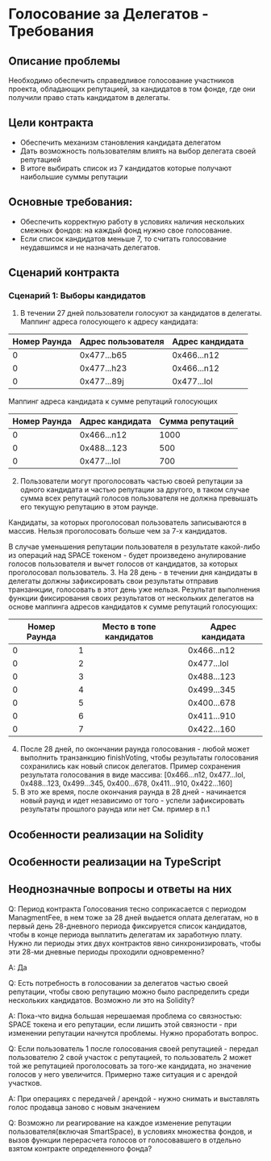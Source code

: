 # Голосование за Делегатов - Требования

## Описание проблемы
Необходимо обеспечить справедливое голосование участников проекта, обладающих репутацией, за кандидатов в том фонде,
где они получили право стать кандидатом в делегаты.

## Цели контракта
- Обеспечить механизм становления кандидата делегатом
- Дать возможность пользователям влиять на выбор делегата своей репутацией
- В итоге выбирать список из 7 кандидатов которые получают наибольшие суммы репутации

## Основные требования:
- Обеспечить корректную работу в условиях наличия нескольких смежных фондов: на каждый фонд нужно свое голосование.
- Если список кандидатов меньше 7, то считать голосование неудавшимся и не назначать делегатов.

## Сценарий контракта
### Сценарий 1: Выборы кандидатов
1. В течении 27 дней пользователи голосуют за кандидатов в делегаты.
Маппинг адреса голосующего к адресу кандидата:

| Номер Раунда | Адрес пользователя | Адрес кандидата |
| ---------- | -------------- | --------------- |
| 0 | 0x477...b65 | 0x466...n12 |
| 0 | 0x477...h23 | 0x466...n12 |
| 0 | 0x477...89j | 0x477...lol |

Маппинг адреса кандидата к сумме репутаций голосующих

| Номер Раунда | Адрес кандидата | Сумма репутаций |
| ---------- | -------------- | --------------- |
| 0 | 0x466...n12 | 1000 |
| 0 | 0x488...123 | 500 |
| 0 | 0x477...lol | 700 |

2. Пользователи могут проголосовать частью своей репутации за одного кандидата и частью репутации за другого,
в таком случае сумма всех репутаций голосов пользователя не должна превышать его текущую репутацию в этом раунде.

Кандидаты, за которых проголосовал пользователь записываются в массив. Нельзя проголосовать больше чем за 7-х кандидатов.

В случае уменьшения репутации пользователя в результате какой-либо из операций над SPACE токеном - будет произведено
анулирование голосов пользователя и вычет голосов от кандидатов, за которых проголосовал пользователь.
3. На 28 день - в течении дня кандидаты в делегаты должны зафиксировать свои результаты отправив транзанкции, голосовать
в этот день уже нельзя.
Результат выполнения функции фиксирования своих результатов от нескольких делегатов на основе маппинга адресов кандидатов
к сумме репутаций голосующих:

| Номер Раунда | Место в топе кандидатов | Адрес кандидата |
| ---------- | -------------- | --------------- |
| 0 | 1 | 0x466...n12 |
| 0 | 2 | 0x477...lol |
| 0 | 3 | 0x488...123 |
| 0 | 4 | 0x499...345 |
| 0 | 5 | 0x400...678 |
| 0 | 6 | 0x411...910 |
| 0 | 7 | 0x422...160 |

4. После 28 дней, по окончании раунда голосования - любой может выполнить транзанкцию finishVoting, чтобы результаты
голосования сохранились как новый список делегатов.
Пример сохранения результата голосования в виде массива:
[0x466...n12, 0x477...lol, 0x488...123, 0x499...345, 0x400...678, 0x411...910, 0x422...160]
5. В это же время, после окончания раунда в 28 дней - начинается новый раунд и идет независимо от того - успели
зафиксировать результаты прошлого раунда или нет
См. пример в п.1

## Особенности реализации на Solidity

## Особенности реализации на TypeScript

## Неоднозначные вопросы и ответы на них
Q: Период контракта Голосования тесно соприкасается с периодом ManagmentFee, в нем тоже за 28 дней выдается оплата
делегатам, но в первый день 28-дневного периода фиксируется список кандидатов, чтобы в конце периода выплатить
делегатам их заработную плату. Нужно ли периоды этих двух контрактов явно синхронизировать, чтобы эти 28-ми дневные
периоды проходили одновременно?

A: Да

Q: Есть потребность в голосовании за делегатов частью своей репутации, чтобы свою репутацию можно было распределить
среди нескольких кандидатов. Возможно ли это на Solidity?

A: Пока-что видна большая нерешаемая проблема со связностью: SPACE токена и его репутации, если лишить этой связности -
при изменении репутации начнутся проблемы. Нужно проработать вопрос.

Q: Если пользователь 1 после голосования своей репутацией - передал пользователю 2 свой участок с репутацией, то
пользователь 2 может той же репутацией проголосовать за того-же кандидата, но значение голосов у него увеличится.
Примерно таже ситуация и с арендой участков.

A: При операциях с передачей / арендой - нужно снимать и выставлять голос продавца заново с новым значением

Q: Возможно ли реагирование на каждое изменение репутации пользователя(включая SmartSpace), в условиях множества фондов,
и вызов функции перерасчета голосов от голосовавшего в отдельно взятом контракте определенного фонда?